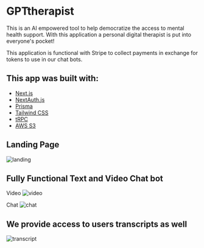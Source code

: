 # GPTtherapist

This is an AI empowered tool to help democratize the access to mental health support. With this application a personal digital therapist is put into everyone's pocket!

This application is functional with Stripe to collect payments in exchange for tokens to use in our chat bots.

## This app was built with:

- [Next.js](https://nextjs.org)
- [NextAuth.js](https://next-auth.js.org)
- [Prisma](https://prisma.io)
- [Tailwind CSS](https://tailwindcss.com)
- [tRPC](https://trpc.io)
- [AWS S3](https://aws.amazon.com/s3/)

## Landing Page
![landing](https://github.com/gastrader/GPTtherapist/assets/37260212/670afecb-ba75-4f87-948c-3239f19ec98d)

## Fully Functional Text and Video Chat bot
Video
![video](https://github.com/gastrader/GPTtherapist/assets/37260212/3506ca05-7c49-416e-bc39-406f94c6fb82)

Chat
![chat](https://github.com/gastrader/GPTtherapist/assets/37260212/3a54d4b2-09b8-4f15-9f91-ce8fd8cd8a90)


## We provide access to users transcripts as well 

![transcript](https://github.com/gastrader/GPTtherapist/assets/37260212/41ee4fec-50f6-4576-9f50-495c6202d71a)
